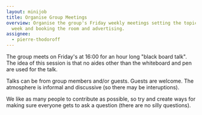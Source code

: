 ```yaml
---
layout: minijob
title: Organise Group Meetings
overview: Organise the group's Friday weekly meetings setting the topic each
  week and booking the room and advertising.
assignee:
  - pierre-thodoroff
---
```

The group meets on Friday's at 16:00 for an hour long "black board talk". The idea of this session is that no aides other than the whiteboard and pen are used for the talk.

Talks can be from group members and/or guests. Guests are welcome. The atmosphere is informal and discussive (so there may be interuptions). 

We like as many people to contribute as possible, so try and create ways for making sure everyone gets to ask a question (there are no silly questions).